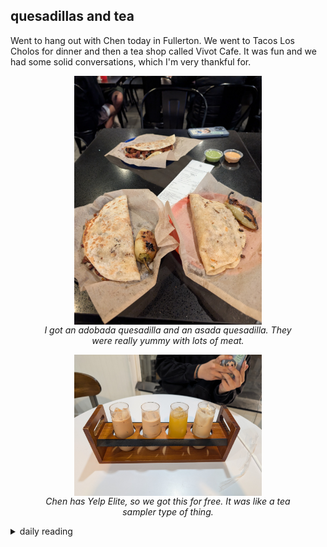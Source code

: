 ## quesadillas and tea

Went to hang out with Chen today in Fullerton. We went to Tacos Los Cholos for dinner and then a tea shop called Vivot Cafe. It was fun and we had some solid conversations, which I'm very thankful for.

<figure>
    <img src="/images/2025/2025-01/2025-01-17-quesadillas-and-tea/quesadillas.jpg"
         alt="pic of Tacos Los Cholos quesadillas" width="300" style="display: block; margin: auto;">
    <figcaption style="text-align: center;">
        <i>I got an adobada quesadilla and an asada quesadilla. They were really yummy with lots of meat.</i>
    </figcaption>
</figure>

<figure>
    <img src="/images/2025/2025-01/2025-01-17-quesadillas-and-tea/tea.jpg" alt="pic of Vivot Cafe tea drinks" width="300" style="display: block; margin: auto;">
    <figcaption style="text-align: center;">
        <i>Chen has Yelp Elite, so we got this for free. It was like a tea sampler type of thing.</i>
    </figcaption>
</figure>

<details markdown="1">
<summary>daily reading</summary>

| {{ page.date | date: "%B %-d, %Y" }} |
| :-------------: |
| [Judg. 1; Acts 5; Jer. 14; Matt. 28]({% link _Bible/Bible-year-1.md %}) |
| [BC 28; HC 94-98; CD V: Art. 1-3]({% link _three_forms/three-forms-month-1.md %}) |
| [The Nicene Creed](https://threeforms.org/the-nicene-creed/) |

</details>